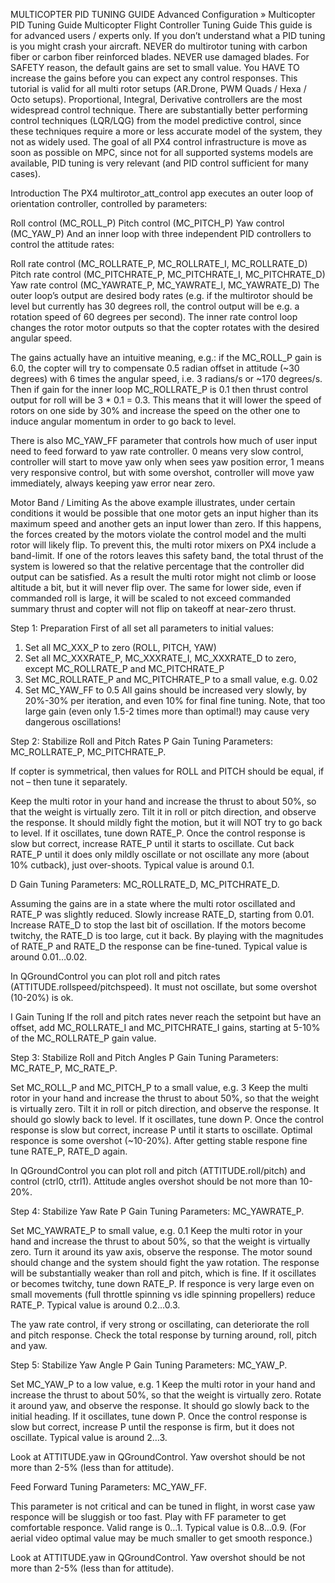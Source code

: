 MULTICOPTER PID TUNING GUIDE
Advanced Configuration » Multicopter PID Tuning Guide
Multicopter Flight Controller Tuning Guide
This guide is for advanced users / experts only. If you don’t understand what a PID tuning is you might crash your aircraft.
NEVER do multirotor tuning with carbon fiber or carbon fiber reinforced blades. NEVER use damaged blades.
For SAFETY reason, the default gains are set to small value. You HAVE TO increase the gains before you can expect any control responses. 
This tutorial is valid for all multi rotor setups (AR.Drone, PWM Quads / Hexa / Octo setups). Proportional, Integral, Derivative controllers are the most widespread control technique. There are substantially better performing control techniques (LQR/LQG) from the model predictive control, since these techniques require a more or less accurate model of the system, they not as widely used. The goal of all PX4 control infrastructure is move as soon as possible on MPC, since not for all supported systems models are available, PID tuning is very relevant (and PID control sufficient for many cases).

Introduction
The PX4 multirotor_att_control app executes an outer loop of orientation controller, controlled by parameters:

Roll control (MC_ROLL_P)
Pitch control (MC_PITCH_P)
Yaw control (MC_YAW_P)
And an inner loop with three independent PID controllers to control the attitude rates:

Roll rate control (MC_ROLLRATE_P, MC_ROLLRATE_I, MC_ROLLRATE_D)
Pitch rate control (MC_PITCHRATE_P, MC_PITCHRATE_I, MC_PITCHRATE_D)
Yaw rate control (MC_YAWRATE_P, MC_YAWRATE_I, MC_YAWRATE_D)
The outer loop’s output are desired body rates (e.g. if the multirotor should be level but currently has 30 degrees roll, the control output will be e.g. a rotation speed of 60 degrees per second). The inner rate control loop changes the rotor motor outputs so that the copter rotates with the desired angular speed.

The gains actually have an intuitive meaning, e.g.: if the MC_ROLL_P gain is 6.0, the copter will try to compensate 0.5 radian offset in attitude (~30 degrees) with 6 times the angular speed, i.e. 3 radians/s or ~170 degrees/s. Then if gain for the inner loop MC_ROLLRATE_P is 0.1 then thrust control output for roll will be 3 * 0.1 = 0.3. This means that it will lower the speed of rotors on one side by 30% and increase the speed on the other one to induce angular momentum in order to go back to level.

There is also MC_YAW_FF parameter that controls how much of user input need to feed forward to yaw rate controller. 0 means very slow control, controller will start to move yaw only when sees yaw position error, 1 means very responsive control, but with some overshot, controller will move yaw immediately, always keeping yaw error near zero.

Motor Band / Limiting
As the above example illustrates, under certain conditions it would be possible that one motor gets an input higher than its maximum speed and another gets an input lower than zero. If this happens, the forces created by the motors violate the control model and the multi rotor will likely flip. To prevent this, the multi rotor mixers on PX4 include a band-limit. If one of the rotors leaves this safety band, the total thrust of the system is lowered so that the relative percentage that the controller did output can be satisfied. As a result the multi rotor might not climb or loose altitude a bit, but it will never flip over. The same for lower side, even if commanded roll is large, it will be scaled to not exceed commanded summary thrust and copter will not flip on takeoff at near-zero thrust.

Step 1: Preparation
First of all set all parameters to initial values:

1. Set all MC_XXX_P to zero (ROLL, PITCH, YAW)
2. Set all MC_XXXRATE_P, MC_XXXRATE_I, MC_XXXRATE_D to zero, except MC_ROLLRATE_P and MC_PITCHRATE_P
3. Set MC_ROLLRATE_P and MC_PITCHRATE_P to a small value, e.g. 0.02
4. Set MC_YAW_FF to 0.5
All gains should be increased very slowly, by 20%-30% per iteration, and even 10% for final fine tuning. Note, that too large gain (even only 1.5-2 times more than optimal!) may cause very dangerous oscillations!

Step 2: Stabilize Roll and Pitch Rates
P Gain Tuning
Parameters: MC_ROLLRATE_P, MC_PITCHRATE_P.

If copter is symmetrical, then values for ROLL and PITCH should be equal, if not – then tune it separately.

Keep the multi rotor in your hand and increase the thrust to about 50%, so that the weight is virtually zero. Tilt it in roll or pitch direction, and observe the response. It should mildly fight the motion, but it will NOT try to go back to level. If it oscillates, tune down RATE_P. Once the control response is slow but correct, increase RATE_P until it starts to oscillate. Cut back RATE_P until it does only mildly oscillate or not oscillate any more (about 10% cutback), just over-shoots. Typical value is around 0.1.

D Gain Tuning
Parameters: MC_ROLLRATE_D, MC_PITCHRATE_D.

Assuming the gains are in a state where the multi rotor oscillated and RATE_P was slightly reduced. Slowly increase RATE_D, starting from 0.01. Increase RATE_D to stop the last bit of oscillation. If the motors become twitchy, the RATE_D is too large, cut it back. By playing with the magnitudes of RATE_P and RATE_D the response can be fine-tuned. Typical value is around 0.01…0.02.

In QGroundControl you can plot roll and pitch rates (ATTITUDE.rollspeed/pitchspeed). It must not oscillate, but some overshot (10-20%) is ok.

I Gain Tuning
If the roll and pitch rates never reach the setpoint but have an offset, add MC_ROLLRATE_I and MC_PITCHRATE_I gains, starting at 5-10% of the MC_ROLLRATE_P gain value.

Step 3: Stabilize Roll and Pitch Angles
P Gain Tuning
Parameters: MC_RATE_P, MC_RATE_P.

Set MC_ROLL_P and MC_PITCH_P to a small value, e.g. 3
Keep the multi rotor in your hand and increase the thrust to about 50%, so that the weight is virtually zero. Tilt it in roll or pitch direction, and observe the response. It should go slowly back to level. If it oscillates, tune down P. Once the control response is slow but correct, increase P until it starts to oscillate. Optimal responce is some overshot (~10-20%). After getting stable respone fine tune RATE_P, RATE_D again.

In QGroundControl you can plot roll and pitch (ATTITUDE.roll/pitch) and control (ctrl0, ctrl1). Attitude angles overshot should be not more than 10-20%.

Step 4: Stabilize Yaw Rate
P Gain Tuning
Parameters: MC_YAWRATE_P.

Set MC_YAWRATE_P to small value, e.g. 0.1
Keep the multi rotor in your hand and increase the thrust to about 50%, so that the weight is virtually zero. Turn it around its yaw axis, observe the response. The motor sound should change and the system should fight the yaw rotation. The response will be substantially weaker than roll and pitch, which is fine. If it oscillates or becomes twitchy, tune down RATE_P. If responce is very large even on small movements (full throttle spinning vs idle spinning propellers) reduce RATE_P. Typical value is around 0.2…0.3.

The yaw rate control, if very strong or oscillating, can deteriorate the roll and pitch response. Check the total response by turning around, roll, pitch and yaw.

Step 5: Stabilize Yaw Angle
P Gain Tuning
Parameters: MC_YAW_P.

Set MC_YAW_P to a low value, e.g. 1
Keep the multi rotor in your hand and increase the thrust to about 50%, so that the weight is virtually zero. Rotate it around yaw, and observe the response. It should go slowly back to the initial heading. If it oscillates, tune down P. Once the control response is slow but correct, increase P until the response is firm, but it does not oscillate. Typical value is around 2…3.

Look at ATTITUDE.yaw in QGroundControl. Yaw overshot should be not more than 2-5% (less than for attitude).

Feed Forward Tuning
Parameters: MC_YAW_FF.

This parameter is not critical and can be tuned in flight, in worst case yaw responce will be sluggish or too fast. Play with FF parameter to get comfortable responce. Valid range is 0…1. Typical value is 0.8…0.9. (For aerial video optimal value may be much smaller to get smooth responce.)

Look at ATTITUDE.yaw in QGroundControl. Yaw overshot should be not more than 2-5% (less than for attitude).
